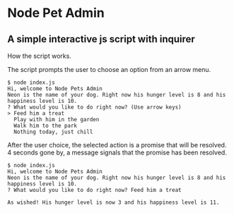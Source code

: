 # Node Pet Admin

## A simple interactive js script with inquirer 

How the script works.

The script prompts the user to choose an option from an arrow menu.

```
$ node index.js
Hi, welcome to Node Pets Admin
Neon is the name of your dog. Right now his hunger level is 8 and his happiness level is 10.
? What would you like to do right now? (Use arrow keys)
> Feed him a treat
  Play with him in the garden
  Walk him to the park
  Nothing today, just chill
```

After the user choice, the selected action is a promise that will be resolved. 4 seconds gone by, a message signals that the promise has been resolved.  

```
$ node index.js
Hi, welcome to Node Pets Admin
Neon is the name of your dog. Right now his hunger level is 8 and his happiness level is 10.
? What would you like to do right now? Feed him a treat

As wished! His hunger level is now 3 and his happiness level is 11.

```
